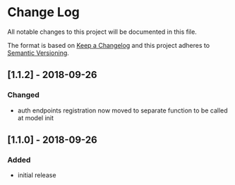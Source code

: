 # Change Log
All notable changes to this project will be documented in this file.

The format is based on [Keep a Changelog](http://keepachangelog.com/)
and this project adheres to [Semantic Versioning](http://semver.org/).

## [1.1.2] - 2018-09-26
### Changed
- auth endpoints registration now moved to separate function to be called at model init

## [1.1.0] - 2018-09-26
### Added
- initial release
